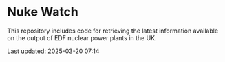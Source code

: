 # Nuke Watch

This repository includes code for retrieving the latest information available on the output of EDF nuclear power plants in the UK.

Last updated: 2025-03-20 07:14
